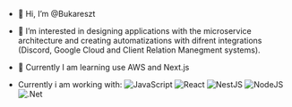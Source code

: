 - 👋 Hi, I’m @Bukareszt

- 👀 I’m interested in designing applications with the microservice architecture and creating automatizations with difrent integrations (Discord, Google Cloud
and Client Relation Manegment systems).
- :orange_book: Currently I am learning use AWS and Next.js
- Currently i am working with:
 ![JavaScript](https://img.shields.io/badge/-JavaScript-black?style=plastic&logo=javascript)
 ![React](https://img.shields.io/badge/-React-3b2e5a?style=plastic&logo=react)
 ![NestJS](https://img.shields.io/badge/nestjs-%23E0234E.svg?style=for-the-badge&logo=nestjs&logoColor=white)
 ![NodeJS](https://img.shields.io/badge/node.js-6DA55F?style=for-the-badge&logo=node.js&logoColor=white)
 ![.Net](https://img.shields.io/badge/.NET-5C2D91?style=for-the-badge&logo=.net&logoColor=white)
